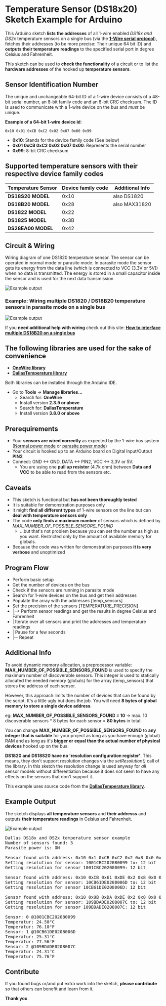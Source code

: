 # Temperature Sensor (DS18x20) Sketch Example for Arduino

This Arduino sketch **lists the addresses** of all 1-wire enabled *DS18x and DS2x* temperature sensors on a single bus (via the [**1-Wire serial protocol**](https://en.wikipedia.org/wiki/1-Wire "1-Wire serial protocol")), fetches their addresses (to be more precise: Their unique 64 bit ID) and **outputs their temperature readings** to the specified serial port in degree Celsius and Fahrenheit.

This sketch can be used to **check the functionality** of a circuit or to list the **hardware addresses** of the hooked up **temperature sensors**.
 

## Sensor Identification Number
The unique and unchangeable 64-bit ID of a 1-wire device consists of a 48-bit serial number, an 8-bit family code and an 8-bit CRC checksum. The ID is used to communicate with a 1-wire device on the bus and *must* be unique.

**Example of a 64-bit 1-wire device id**:

    0x10 0x01 0xCB 0xC2 0x02 0x07 0x00 0x99

- **0x10**: Stands for the device family code (See below)
- **0x01 0xCB 0xC2 0x02 0x07 0x00**: Represents the serial number
- **0x99**: 8-bit CRC checksum

## Supported temperature sensors with their respective device family codes

Temperature Sensor | Device family code | Additional Info
------------------ | ------------------ | ------------------
**DS18S20 MODEL**   |         0x10       |  also DS1820
**DS18B20 MODEL**   |         0x28       |  also MAX31820
**DS1822 MODEL**    |         0x22       |
**DS1825 MODEL**    |         0x3B       |
**DS28EA00 MODEL**  |         0x42       |

## Circuit & Wiring
Wiring diagram of one DS1820 temperature sensor. The sensor can be operated in normal mode or parasite mode. In parasite mode the sensor gets its energy from the data line (which is connected to VCC [3.3V or 5V]) when no data is transmitted. The energy is stored in a small capacitor inside the sensor and is used for the next data transmission.

![Example output](https://raw.githubusercontent.com/pasce/Arduino-DS18x20-DS28x-Temperature-Sensor-EX/master/assets/maxi-dallas_ds1820_and_wiring.png)

### Example: Wiring multiple DS1820 / DS18B20 temperature sensors in parasite mode on a single bus

![Example output](https://raw.githubusercontent.com/pasce/Arduino-DS18x20-DS28x-Temperature-Sensor-EX/master/assets/arduino_ds1820_parasite_mode_wiring_circuit_grey.png)

If you **need additional help with wiring** check out this site: [**How to interface multiple DS18B20 on a single bus**](https://lastminuteengineers.com/multiple-ds18b20-arduino-tutorial/ "How to interface multiple DS18B20 on a single bus") 

## The following libraries are used for the sake of convenience
- [**OneWire library**](https://www.pjrc.com/teensy/td_libs_OneWire.html "OneWire library")
- [**DallasTemperature library**](https://github.com/milesburton/Arduino-Temperature-Control-Library "DallasTemperature library")

Both libraries can be installed through the Arduino IDE.

 - Go to **Tools** -> **Manage libraries...**
	 - Search for: **OneWire**
	 - Install version **2.3.5 or above**
	- Search for: **DallasTemperature**
	- Install version **3.8.0 or above**


## Prerequirements
- Your **sensors are wired correctly** as expected by the 1-wire bus system ([Normal power mode](https://www.tweaking4all.com/wp-content/uploads/2014/03/ds18b20-normal-power-400x184.jpg "Normal mode") or [parasite power mode](https://www.tweaking4all.com/wp-content/uploads/2014/03/ds18b20-parasite-power-400x181.jpg "parasite mode"))
- Your circuit is hooked up to an Arduino board on Digital Input/Output **PIN2**
- Connect: GND <-> GND, DATA <-> PIN2, VCC <-> 3,3V or 5V.
	- You are using one **pull up resistor** (4.7k ohm)  between **Data and VCC** to be able to read from the sensors etc.

## Caveats
 - This sketch is functional but **has not been thoroughly tested**
 - It is suitable for demonstration purposes only
 - It might **find all different types** of 1-wire sensors on the line but can **deal with temperature sensors only** 
 - The code **only finds a maximum number** of sensors which is defined by *MAX\_NUMBER\_OF\_POSSIBLE\_SENSORS\_FOUND*
	 * ...but that's not problem because you can set the number as high as you want. Restricted only by the amount of available memory for globals.
 - Because the code was written for demonstration purposes **it is very verbose** and unoptimized

## Program Flow
 - Perform basic setup
 - Get the number of devices on the bus
 - Check if the sensors are running in parasite mode
 - Search for 1-wire devices on the bus and get their addresses
 - Populate the array with the addresses [temp_sensors]
 - Set the precision of the sensors [TEMPERATURE_PRECISION]
 - |--> Perform sensor readings and get the results in degree Celsius and Fahrenheit
 - | Iterate over all sensors and print the addresses and temperature readings
 - | Pause for a few seconds
 - |-- Repeat

## Additional Info
To avoid dynamic memory allocation, a preprocessor variable: **MAX\_NUMBER\_OF\_POSSIBLE\_SENSORS\_FOUND**
is used to specify the maximum number of discoverable sensors. This integer is used to statically allocated the needed memory (globals) for the array (temp_sensors) that stores the address of each sensor.

However, this approach limits the number of devices that can be found by the script. It's a little ugly but does the job.
You will need **8 bytes of global memory to store a single device address**.

eg: **MAX\_NUMBER\_OF\_POSSIBLE\_SENSORS\_FOUND = 10** -> max. 10 discoverable sensors * 8 bytes for each sensor = **80 bytes** in total.

You can change **MAX\_NUMBER\_OF\_POSSIBLE\_SENSORS\_FOUND** to **any integer that is suitable** for your project as long as you have enough (global) RAM and as long as it's **bigger or equal than the actual number of physical devices** hooked up on the bus.

**DS1820 and DS18S20 have no 'resolution configuration register'**. This means, they don't support resolution changes via the *setResolution()* call of the library. In this sketch the resolution change is used anyway for *all* sensor models without differentiation because it does not seem to have any effects on the sensors that don't support it.

This example uses source code from the [**DallasTemperature library**](https://github.com/milesburton/Arduino-Temperature-Control-Library).

## Example Output
The sketch displays **all temperature sensors** and **their addresss** and outputs **their temperature readings** in Celsius and Fahrenheit.

![Example output](https://raw.githubusercontent.com/pasce/Arduino-DS18x20-DS28x-Temperature-Sensor-EX/master/assets/arduino_ide_dallas_ds1820_temperature_1wire_output.png)

<pre>
Dallas DS18x and DS2x temperature sensor example
Number of sensors found: 3
Parasite power is: ON

Sensor found with address: 0x10 0x1 0xCB 0xC2 0x2 0x8 0x0 0x99
Setting resolution for sensor: 1001CBC202080099 to: 12 bit
Getting resolution for sensor 1001CBC202080099: 12 bit

Sensor found with address: 0x10 0xCB 0x61 0xDE 0x2 0x8 0x0 0x6D
Setting resolution for sensor: 10CB61DE0208006D to: 12 bit
Getting resolution for sensor 10CB61DE0208006D: 12 bit

Sensor found with address: 0x10 0x9B 0xDA 0xDE 0x2 0x8 0x0 0x7C
Setting resolution for sensor: 109BDADE0208007C to: 12 bit
Getting resolution for sensor 109BDADE0208007C: 12 bit

Sensor: 0 @1001CBC202080099
Temperatur: 24.50°C
Temperatur: 76.10°F
Sensor: 1 @10CB61DE0208006D
Temperatur: 25.31°C
Temperatur: 77.56°F
Sensor: 2 @109BDADE0208007C
Temperatur: 24.31°C
Temperatur: 75.76°F
</pre>

## Contribute
If you found bugs or/and put extra work into the sketch, **please contribute** so that others can benefit and learn from it.

**Thank you**.